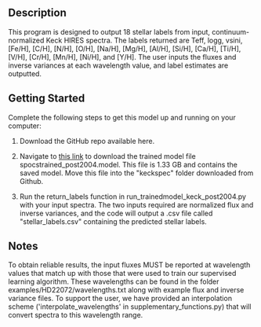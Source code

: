 ## Description

This program is designed to output 18 stellar labels from input, continuum-normalized Keck HIRES spectra. The labels returned are Teff, logg, vsini, [Fe/H], [C/H], [N/H], [O/H], [Na/H], [Mg/H], [Al/H], [Si/H], [Ca/H], [Ti/H], [V/H], [Cr/H], [Mn/H], [Ni/H], and [Y/H]. The user inputs the fluxes and inverse variances at each wavelength value, and label estimates are outputted. 


## Getting Started

Complete the following steps to get this model up and running on your computer:

1. Download the GitHub repo available here.

2. Navigate to [this link](www.astro.yale.edu/malenarice/keckspec) to download the trained model file spocstrained_post2004.model. This file is 1.33 GB and contains the saved model. Move this file into the "keckspec" folder downloaded from Github.

3. Run the return_labels function in run_trainedmodel_keck_post2004.py with your input spectra. The two inputs required are normalized flux and inverse variances, and the code will output a .csv file called "stellar_labels.csv" containing the predicted stellar labels.


## Notes

To obtain reliable results, the input fluxes MUST be reported at wavelength values that match up with those that were used to train our supervised learning algorithm. These wavelengths can be found in the folder examples/HD22072/wavelengths.txt along with example flux and inverse variance files. To support the user, we have provided an interpolation scheme ('interpolate_wavelengths' in supplementary_functions.py) that will convert spectra to this wavelength range.
